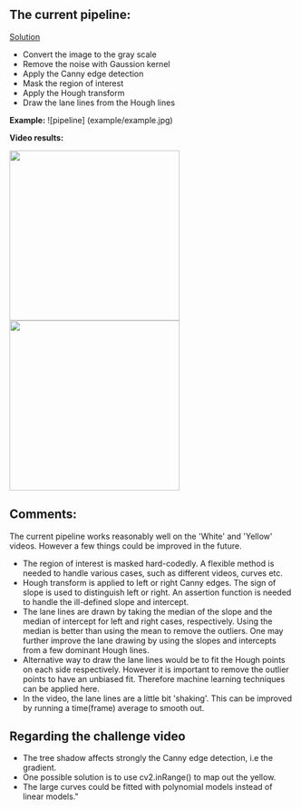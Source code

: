 
## The current pipeline:
[Solution](P1.ipynb)
* Convert the image to the gray scale
* Remove the noise with Gaussion kernel
* Apply the Canny edge detection
* Mask the region of interest
* Apply the Hough transform
* Draw the lane lines from the Hough lines

**Example:**
![pipeline]
(example/example.jpg)

**Video results:**

<img src="white.gif" width="300">
<img src="yellow.gif" width="300">


## Comments: 
The current pipeline works reasonably well on the 'White' and 'Yellow' videos. However a few things could be improved in the future.
* The region of interest is masked hard-codedly. A flexible method is needed to handle various cases, such as different videos, curves etc.
* Hough transform is applied to left or right Canny edges. The sign of slope is used to distinguish left or right. An assertion function is needed to handle the ill-defined slope and intercept.
* The lane lines are drawn by taking the median of the slope and the median of intercept for left and right cases, respectively. Using the median is better than using the mean to remove the outliers. One may further improve the lane drawing by using the slopes and intercepts from a few dominant Hough lines.
* Alternative way to draw the lane lines would be to fit the Hough points on each side respectively. However it is important to remove the outlier points to have an unbiased fit. Therefore machine learning techniques can be applied here. 
* In the video, the lane lines are a little bit 'shaking'. This can be improved by running a time(frame) average to smooth out.


## Regarding the challenge video
* The tree shadow affects strongly the Canny edge detection, i.e the gradient.
* One possible solution is to use cv2.inRange() to map out the yellow.
* The large curves could be fitted with polynomial models instead of linear
models."
